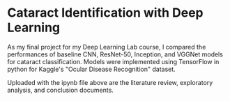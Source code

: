 # Cataract Identification with Deep Learning

As my final project for my Deep Learning Lab course, I compared the performances of baseline CNN, ResNet-50, Inception, and VGGNet models for cataract classification. Models were implemented using TensorFlow in python for Kaggle's "Ocular Disease Recognition" dataset. 

Uploaded with the ipynb file above are the literature review, exploratory analysis, and conclusion documents.
